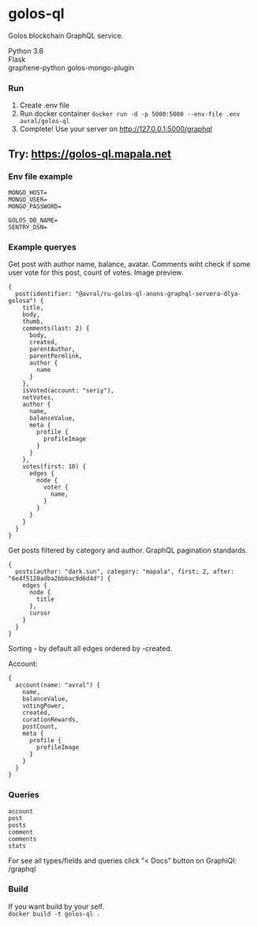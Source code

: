 # golos-ql
Golos blockchain GraphQL service.  

Python 3.6  
Flask  
graphene-python
golos-mongo-plugin

### Run
1. Create .env file
2. Run docker container `docker run -d -p 5000:5000 --env-file .env avral/golos-ql`
3. Complete! Use your server on http://127.0.0.1:5000/graphql

## Try: https://golos-ql.mapala.net

### Env file example
```
MONGO_HOST=
MONGO_USER=
MONGO_PASSWORD=

GOLOS_DB_NAME=
SENTRY_DSN=
```

### Example queryes
Get post with author name, balance, avatar. Comments wiht check if some user vote for this post, count of votes. Image preview. 
```
{
  post(identifier: "@avral/ru-golos-ql-anons-graphql-servera-dlya-golosa") {
    title,
    body,
    thumb,
    comments(last: 2) {
      body,
      created,
      parentAuthor,
      parentPermlink,
      author {
        name
      }
    },
    isVoted(account: "seriy"),
    netVotes,
    author {
      name,
      balanceValue,
      meta {
        profile {
          profileImage
        }
      }
    },
    votes(first: 10) {
      edges {
        node {
          voter {
            name,
          }
        }
      }
    }
  }
}
```

Get posts filtered by category and author.
GraphQL pagination standards.
```
{
  posts(author: "dark.sun", category: "mapala", first: 2, after: "6e4f5120adba2bbbac9d6d4d") {
    edges {
      node {
        title
      },
      cursor
    }
  }
}
```
Sorting - by default all edges ordered by -created.

Account:
```
{
  account(name: "avral") {
    name,
    balanceValue,
    votingPower,
    created,
    curationRewards,
    postCount,
    meta {
      profile {
        profileImage
      }
    }
  }
}
```

### Queries
```
account
post
posts
comment
comments
stats
```

For see all types/fields and queries click "< Docs" button on GraphiQl: /graphql

### Build
If you want build by your self.  
`docker build -t golos-ql .`
